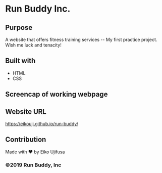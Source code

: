 # Run Buddy Inc.

## Purpose 
A website that offers fitness training services -- 
My first practice project. Wish me luck and tenacity!

## Built with
* HTML
* CSS

## Screencap of working webpage ##



## Website URL ##
https://eikouji.github.io/run-buddy/

## Contribution 
Made with ❤️ by Eiko Ujifusa

### ©️2019 Run Buddy, Inc 
